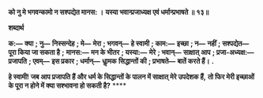 **को नु मे भगवन्कामो न सश्पद्येत मानस: ।** **यस्या भवान्प्रजाध्यक्ष एवं धर्मान्प्रभाषते ॥ १३॥** 

**शब्दार्थ** 

**क:—** **क्या** **; नु—** **निस्सन्देह** **; मे—** **मेरा** **; भगवन्—** **हे स्वामी** **; काम:—** **इच्छा** **; न—** **नहीं** **; सश्पद्येत—** **पूरा किया जा सकता है** **;** **मानस:—** **मन के भीतर** **; यस्या:—** **मेरे** **; भवान्—** **साक्षात् आप** **; प्रजा-अध्यक्ष:—** **प्रजापति** **; एवम्—** **इस प्रकार** **; धर्मान्—** **धाॢमक** **सिद्धान्तों की** **; प्रभाषते—** **बातें करते हैं।** **.** 

**हे स्वामी! जब आप प्रजापति हैं और धर्म के सिद्धान्तों के पालन में साक्षात् मेरे उपदेशक हैं,** **तो फिर मेरी इच्छाओं के पूरा न होने में क्या सश्भावना हो सकती है?** **** 